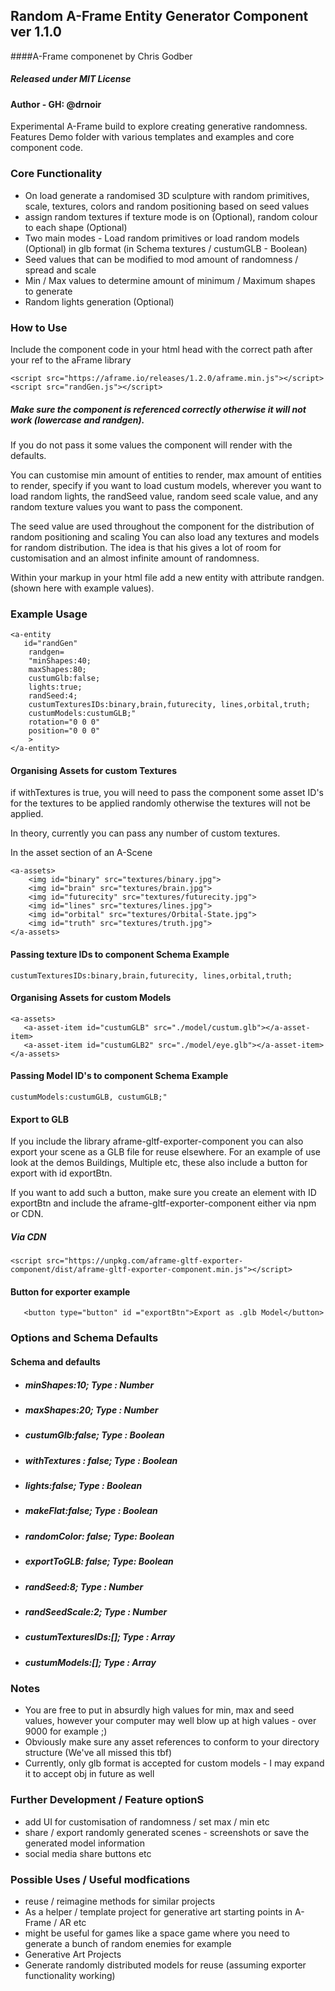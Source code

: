 ## Random A-Frame Entity Generator Component ver 1.1.0
####A-Frame componenet by Chris Godber 
##### Released under MIT License
#### Author - GH: @drnoir 

Experimental A-Frame build to explore creating generative randomness.
Features Demo folder with various templates and examples and core component code.

### Core Functionality
- On load generate a randomised 3D sculpture with random primitives, scale, textures, colors and random positioning based on seed values
- assign random textures if texture mode is on (Optional), random colour to each shape (Optional)
- Two main modes - Load random primitives or load random models (Optional) in glb format (in Schema textures / custumGLB - Boolean)
- Seed values that can be modified to mod amount of randomness / spread and scale
- Min / Max values to determine amount of minimum / Maximum shapes to generate
- Random lights generation (Optional)

### How to Use
Include the component code in your html head with the correct path after your ref to the aFrame library
```
<script src="https://aframe.io/releases/1.2.0/aframe.min.js"></script>
<script src="randGen.js"></script>
```
##### Make sure the component is referenced correctly otherwise it will not work (lowercase and randgen).

If you do not pass it some values the component will render with the defaults.

You can customise min amount of entities to render, max amount of entities to render, specify if you want to load custum
models, wherever you want to load random lights, the randSeed value, random seed scale value, and any random texture values you 
want to pass the component.

The seed value are used throughout the component for the distribution of random positioning and scaling
You can also load any textures and models for random distribution. The idea is that his gives a lot of 
room for customisation and an almost infinite amount of randomness.

Within your <a-scene> markup in your html file
add a new entity with attribute randgen.(shown here with
example values).

### Example Usage
```
<a-entity 
   id="randGen"
    randgen=
    "minShapes:40;
    maxShapes:80;
    custumGlb:false;
    lights:true;
    randSeed:4;
    custumTexturesIDs:binary,brain,futurecity, lines,orbital,truth;
    custumModels:custumGLB;"
    rotation="0 0 0"
    position="0 0 0"
    >
</a-entity>
```
#### Organising Assets for custom Textures
if withTextures is true, you will need to pass the component  some asset ID's 
for the textures to be applied randomly otherwise the textures will not be applied.

In theory, currently you can pass any number of custom textures.

In the asset section of an A-Scene
```
<a-assets>
    <img id="binary" src="textures/binary.jpg">
    <img id="brain" src="textures/brain.jpg">
    <img id="futurecity" src="textures/futurecity.jpg">
    <img id="lines" src="textures/lines.jpg">
    <img id="orbital" src="textures/Orbital-State.jpg">
    <img id="truth" src="textures/truth.jpg">
</a-assets>
```
#### Passing texture IDs to component Schema Example 
```
custumTexturesIDs:binary,brain,futurecity, lines,orbital,truth;
```
#### Organising Assets for custom Models
```
<a-assets>
   <a-asset-item id="custumGLB" src="./model/custum.glb"></a-asset-item>
   <a-asset-item id="custumGLB2" src="./model/eye.glb"></a-asset-item>
</a-assets>
```
#### Passing Model ID's to component Schema Example
```
custumModels:custumGLB, custumGLB;"
```
#### Export to GLB 
If you include the library aframe-gltf-exporter-component you can also export your scene as a GLB file for reuse elsewhere.
For an example of use look at the demos Buildings, Multiple etc, these also include a button for export with id exportBtn.

If you want to add such a button, make sure you create an element with ID exportBtn and include the aframe-gltf-exporter-component 
either via npm or CDN. 

##### Via CDN
```
<script src="https://unpkg.com/aframe-gltf-exporter-component/dist/aframe-gltf-exporter-component.min.js"></script>
```

#### Button for exporter example
```
   <button type="button" id ="exportBtn">Export as .glb Model</button>
```

### Options and Schema Defaults
#### Schema and defaults
- ##### minShapes:10; Type : Number
- ##### maxShapes:20; Type : Number
- ##### custumGlb:false;  Type : Boolean
- ##### withTextures : false; Type : Boolean
- ##### lights:false; Type : Boolean
- ##### makeFlat:false; Type : Boolean
- ##### randomColor: false; Type: Boolean
- ##### exportToGLB: false; Type: Boolean 
- ##### randSeed:8; Type : Number
- ##### randSeedScale:2; Type : Number
- ##### custumTexturesIDs:[]; Type : Array
- ##### custumModels:[]; Type : Array

 
### Notes
- You are free to put in absurdly high values for min, max and seed values, however your computer may well blow up
at high values - over 9000 for example ;)
- Obviously make sure any asset references to conform to your directory structure (We've all missed this tbf)
- Currently, only glb format is accepted for custom models - I may expand it to accept obj in future as well

### Further Development / Feature optionS
- add UI for customisation of randomness / set max / min etc
- share / export randomly generated scenes - screenshots or save the generated model information 
- social media share buttons etc 

### Possible Uses / Useful modfications 
- reuse / reimagine methods for similar projects
- As a helper / template project for generative art starting points in A-Frame / AR etc
- might be useful for games like a space game where you need to generate a bunch of 
random enemies for example
- Generative Art Projects
- Generate randomly distributed models for reuse (assuming exporter functionality working)